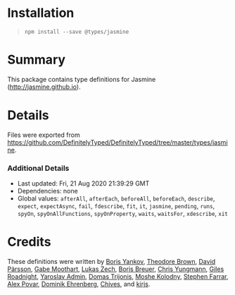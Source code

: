 # Installation
> `npm install --save @types/jasmine`

# Summary
This package contains type definitions for Jasmine (http://jasmine.github.io).

# Details
Files were exported from https://github.com/DefinitelyTyped/DefinitelyTyped/tree/master/types/jasmine.

### Additional Details
 * Last updated: Fri, 21 Aug 2020 21:39:29 GMT
 * Dependencies: none
 * Global values: `afterAll`, `afterEach`, `beforeAll`, `beforeEach`, `describe`, `expect`, `expectAsync`, `fail`, `fdescribe`, `fit`, `it`, `jasmine`, `pending`, `runs`, `spyOn`, `spyOnAllFunctions`, `spyOnProperty`, `waits`, `waitsFor`, `xdescribe`, `xit`

# Credits
These definitions were written by [Boris Yankov](https://github.com/borisyankov), [Theodore Brown](https://github.com/theodorejb), [David Pärsson](https://github.com/davidparsson), [Gabe Moothart](https://github.com/gmoothart), [Lukas Zech](https://github.com/lukas-zech-software), [Boris Breuer](https://github.com/Engineer2B), [Chris Yungmann](https://github.com/cyungmann), [Giles Roadnight](https://github.com/Roaders), [Yaroslav Admin](https://github.com/devoto13), [Domas Trijonis](https://github.com/fdim), [Moshe Kolodny](https://github.com/kolodny), [Stephen Farrar](https://github.com/stephenfarrar), [Alex Povar](https://github.com/zvirja), [Dominik Ehrenberg](https://github.com/djungowski), [Chives](https://github.com/chivesrs), and [kirjs](https://github.com/kirjs).
